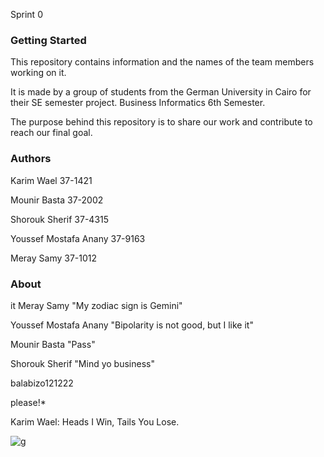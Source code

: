 Sprint 0

### Getting Started

This repository contains information and the names of the team members working on it.

It is made by a group of students from the German University in Cairo for their SE semester project. Business Informatics 6th Semester.

The purpose behind this repository is to share our work and contribute to reach our final goal.


### Authors 

Karim Wael 37-1421

Mounir Basta 37-2002

Shorouk Sherif 37-4315

Youssef Mostafa Anany 37-9163

Meray Samy 37-1012

### About
it
Meray Samy "My zodiac sign is Gemini"

Youssef Mostafa Anany "Bipolarity is not good, but I like it"

Mounir Basta "Pass"

Shorouk Sherif "Mind yo business"

balabizo121222


please!*


Karim Wael: Heads I Win, Tails You Lose.

![g](http://aib.edu.au/custom/files/media/form-submission-7464-teamworkisimportantintheworkplace.jpg)
